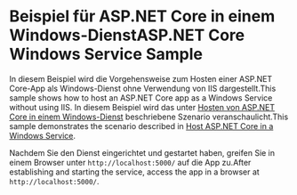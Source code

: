 # <a name="aspnet-core-windows-service-sample"></a><span data-ttu-id="7e215-101">Beispiel für ASP.NET Core in einem Windows-Dienst</span><span class="sxs-lookup"><span data-stu-id="7e215-101">ASP.NET Core Windows Service Sample</span></span>

<span data-ttu-id="7e215-102">In diesem Beispiel wird die Vorgehensweise zum Hosten einer ASP.NET Core-App als Windows-Dienst ohne Verwendung von IIS dargestellt.</span><span class="sxs-lookup"><span data-stu-id="7e215-102">This sample shows how to host an ASP.NET Core app as a Windows Service without using IIS.</span></span> <span data-ttu-id="7e215-103">In diesem Beispiel wird das unter [Hosten von ASP.NET Core in einem Windows-Dienst](https://docs.microsoft.com/aspnet/core/host-and-deploy/windows-service) beschriebene Szenario veranschaulicht.</span><span class="sxs-lookup"><span data-stu-id="7e215-103">This sample demonstrates the scenario described in [Host ASP.NET Core in a Windows Service](https://docs.microsoft.com/aspnet/core/host-and-deploy/windows-service).</span></span>

<span data-ttu-id="7e215-104">Nachdem Sie den Dienst eingerichtet und gestartet haben, greifen Sie in einem Browser unter `http://localhost:5000/` auf die App zu.</span><span class="sxs-lookup"><span data-stu-id="7e215-104">After establishing and starting the service, access the app in a browser at `http://localhost:5000/`.</span></span>
